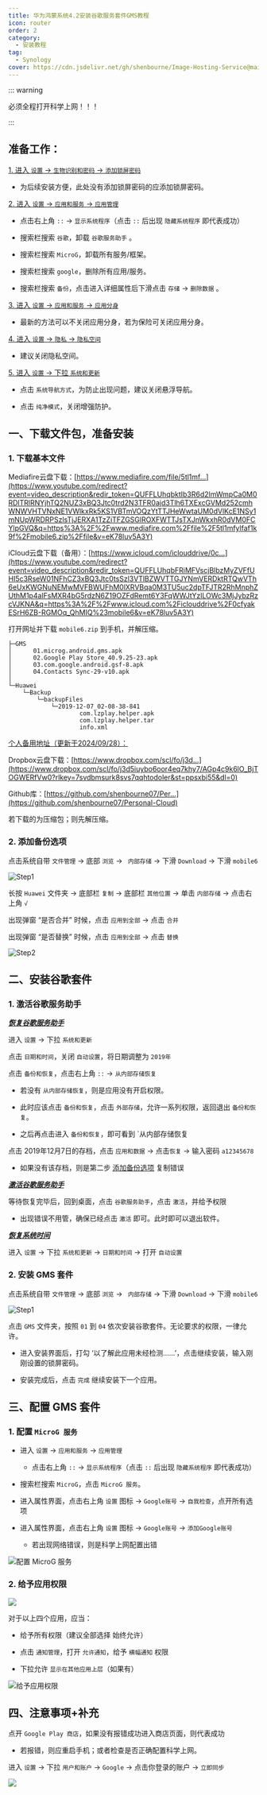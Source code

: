 ```yaml
---
title: 华为鸿蒙系统4.2安装谷歌服务套件GMS教程
icon: router
order: 2
category:
  - 安装教程
tag:
  - Synology
cover: https://cdn.jsdelivr.net/gh/shenbourne/Image-Hosting-Service@main/blog/202409282247838.png
---
```


<SiteInfo
  name="华为鸿蒙系统4.2安装谷歌服务套件GMS教程"
  desc="提醒：在开始安装谷歌框架前还是建议关闭应用分身，像微信双开之类的，因为有朋友反馈，开着应用双开安装谷歌框架可能会报错。"
  url="https://www.youtube.com/watch?v=eK78luv5A3Y"
  logo="https://www.gstatic.com/youtube/img/branding/favicon/favicon_144x144.png"
  preview="https://i.ytimg.com/vi/eK78luv5A3Y/maxresdefault.jpg"
/>

::: warning

必须全程打开科学上网！！！

:::

## 准备工作：

<u> 1. 进入 `设置` -> `生物识别和密码` -> `添加锁屏密码` </u>

- 为后续安装方便，此处没有添加锁屏密码的应添加锁屏密码。

<u> 2. 进入 `设置` -> `应用和服务` -> `应用管理` </u>

- 点击右上角 `::` -> `显示系统程序`（点击 `::` 后出现 `隐藏系统程序` 即代表成功）

- 搜索栏搜索 `谷歌`，卸载 `谷歌服务助手` 。

- 搜索栏搜索 `MicroG`，卸载所有服务/框架。

- 搜索栏搜索 `google`，删除所有应用/服务。

- 搜索栏搜索 `备份`，点击进入详细属性后下滑点击 `存储` -> `删除数据` 。

<u> 3. 进入 `设置` -> `应用和服务` -> `应用分身` </u>

- 最新的方法可以不关闭应用分身，若为保险可关闭应用分身。

<u> 4. 进入 `设置` -> `隐私` -> `隐私空间` </u>

- 建议关闭隐私空间。

<u> 5. 进入 `设置` -> 下拉 `系统和更新` </u>

- 点击 `系统导航方式`，为防止出现问题，建议关闭悬浮导航。

- 点击 `纯净模式`，关闭增强防护。

## 一、下载文件包，准备安装

### 1. 下载基本文件

Mediafire云盘下载：[https://www.mediafire.com/file/5tl1mf...](https://www.youtube.com/redirect?event=video_description&redir_token=QUFFLUhqbktIb3R6d2lmWmpCa0M0RDlTRlRNYjhTQ2NUZ3xBQ3Jtc0trd2N3TFR0ajd3Tlh6TXExcGVMd252cmhWNWVHTVNxNE1VWlkxRk5KS1VBTmVOQzYtTTJHeWwtaUM0dVlKcE1NSy1mNUpWRDRPSzlsTjJERXA1TzZiTFZGSGlROXFWTTJsTXJnWkxhR0dVM0FCYlpGVQ&q=https%3A%2F%2Fwww.mediafire.com%2Ffile%2F5tl1mfylfaf1k9f%2Fmobile6.zip%2Ffile&v=eK78luv5A3Y) 

iCloud云盘下载（备用）：[https://www.icloud.com/iclouddrive/0c...](https://www.youtube.com/redirect?event=video_description&redir_token=QUFFLUhqbFRiMFVscjBlbzMyZVFfUHI5c3RseW01NFhCZ3xBQ3Jtc0tsSzl3VTlBZWVTTGJYNmVERDktRTQwVTh6eUxKWGNuNEMwMVFBWUFhM0lXRVBqa0M3TU5uc2dpTFJTR2RhMnphZUthM1p4alFsMXR4bG5rdzN6Z19OZFdRemt6Y3FqWWJtYzlLOWc3MjJybzRzcVJKNA&q=https%3A%2F%2Fwww.icloud.com%2Ficlouddrive%2F0cfyakESrH6ZB-RGMOq_QhMIQ%23mobile6&v=eK78luv5A3Y)

打开网址并下载 `mobile6.zip` 到手机，并解压缩。

``` tree
├─GMS
│      01.microg.android.gms.apk
│      02.Google Play Store_40.9.25-23.apk
│      03.com.google.android.gsf-8.apk
│      04.Contacts Sync-29-v10.apk
│
└─Huawei
    └─Backup
        └─backupFiles
            └─2019-12-07_02-08-38-841
                    com.lzplay.helper.apk
                    com.lzplay.helper.tar
                    info.xml
```

<u> 个人备用地址（更新于2024/09/28）：</u>

Dropbox云盘下载：[https://www.dropbox.com/scl/fo/j3d...](https://www.dropbox.com/scl/fo/j3d5iuybo6oor4eq7khy7/AGp4c9k6lO_BjTOGWERfVw0?rlkey=7svdbmsurk8svs7qqhtodoler&st=ppsxbi55&dl=0)

Github库：[https://github.com/shenbourne07/Per...](https://github.com/shenbourne07/Personal-Cloud)

若下载的为压缩包；则先解压缩。

### 2. 添加备份选项

点击系统自带 `文件管理` -> 底部 `浏览` -> ` 内部存储` ->  下滑 `Download` -> 下滑 
`mobile6`

![Step1](https://cdn.jsdelivr.net/gh/shenbourne/Image-Hosting-Service@main/blog/202409281126093.jpg)

长按 `Huawei` 文件夹 -> 底部栏 `复制` -> 底部栏 `其他位置` -> 单击 `内部存储` -> 点击右上角 `√`

出现弹窗 “是否合并” 时候，点击 `应用到全部` -> 点击 `合并`

出现弹窗 “是否替换” 时候，点击 `应用到全部` -> 点击 `替换`

![Step2](https://cdn.jsdelivr.net/gh/shenbourne/Image-Hosting-Service@main/blog/202409281618749.jpg)

## 二、安装谷歌套件

### 1. 激活谷歌服务助手

<u> <b> <i> 恢复谷歌服务助手 </i> </b> </u>

进入 `设置` -> 下拉 `系统和更新`

点击 `日期和时间`，关闭 `自动设置`，将日期调整为 `2019年`

点击 `备份和恢复`，点击右上角 `::` -> `从内部存储恢复` 

- 若没有 `从内部存储恢复`，则是应用没有开启权限。

- 此时应该点击 `备份和恢复`，点击 `外部存储`，允许一系列权限，返回退出 `备份和恢复`。

- 之后再点击进入 `备份和恢复`，即可看到 `从内部存储恢复

点击 2019年12月7日的存档，点击 `应用和数据` -> 点击`恢复` -> 输入密码 `a12345678`

- 如果没有该存档，则是第二步 [添加备份选项](#_2-添加备份选项) 复制错误

<u> <b> <i> 激活谷歌服务助手 </i> </b> </u>

等待恢复完毕后，回到桌面，点击 `谷歌服务助手`，点击 `激活`，并给予权限

- 出现错误不用管，确保已经点击 `激活` 即可。此时即可以退出软件。

<u> <b> <i> 恢复系统时间 </i> </b> </u>

进入 `设置` -> 下拉 `系统和更新` -> `日期和时间` -> 打开 `自动设置`

### 2. 安装 GMS 套件

点击系统自带 `文件管理` -> 底部 `浏览` -> ` 内部存储` ->  下滑 `Download` -> 下滑 
`mobile6`

![Step1](https://cdn.jsdelivr.net/gh/shenbourne/Image-Hosting-Service@main/blog/202409281126093.jpg)

点击 `GMS` 文件夹，按照 `01` 到 `04` 依次安装谷歌套件。无论要求的权限，一律允许。

- 进入安装界面后，打勾 ‘以了解此应用未经检测……’，点击继续安装，输入刚刚设置的锁屏密码。

- 安装完成后，点击 `完成` 继续安装下一个应用。

## 三、配置 GMS 套件

### 1. 配置 `MicroG 服务`

- 进入 `设置` -> `应用和服务` -> `应用管理`

	- 点击右上角 `::` -> `显示系统程序`（点击 `::` 后出现 `隐藏系统程序` 即代表成功）

- 搜索栏搜索 `MicroG`，点击 `MicroG 服务`。

- 进入属性界面，点击右上角 `设置` 图标 -> `Google账号` -> `自我检查`，点开所有选项

- 进入属性界面，点击右上角 `设置` 图标 -> `Google账号` -> `添加Google账号`

	- 若出现网络错误，则是科学上网配置出错

![配置 `MicroG 服务`](https://cdn.jsdelivr.net/gh/shenbourne/Image-Hosting-Service@main/blog/202409281752831.jpg)

### 2.  给予应用权限

![](https://cdn.jsdelivr.net/gh/shenbourne/Image-Hosting-Service@main/blog/202409281805188.jpg)

对于以上四个应用，应当：

- 给予所有权限（建议全部选择 始终允许）

- 点击 `通知管理`，打开 `允许通知`，给予 `横幅通知` 权限

- 下拉允许 `显示在其他应用上层`（如果有）

![给予应用权限](https://cdn.jsdelivr.net/gh/shenbourne/Image-Hosting-Service@main/blog/202409281808862.jpg)


## 四、注意事项+补充

点开 `Google Play 商店`，如果没有报错成功进入商店页面，则代表成功

- 若报错，则应重启手机；或者检查是否正确配置科学上网。

进入 `设置` -> 下拉 `用户和账户` -> `Google` -> 点击你登录的账户 -> `立即同步`

![](https://cdn.jsdelivr.net/gh/shenbourne/Image-Hosting-Service@main/blog/202409281816240.jpg)

